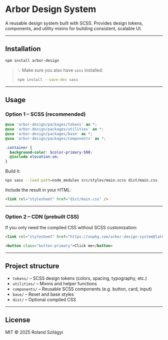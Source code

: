 # Arbor Design System

A reusable design system built with SCSS.
Provides design tokens, components, and utility mixins for building consistent, scalable UI.

---

## Installation

```bash
npm install arbor-design
```

> 💡 Make sure you also have `sass` installed:
> ```bash
> npm install --save-dev sass
> ```

---

## Usage

### Option 1 – SCSS (recommended)

```scss
@use 'arbor-design/packages/tokens' as *;
@use 'arbor-design/packages/utilities' as *;
@use 'arbor-design/packages/base' as *;
@use 'arbor-design/packages/components' as *;

.container {
  background-color: $color-primary-500;
  @include elevation-sm;
}
```

Build it:

```bash
npx sass --load-path=node_modules src/styles/main.scss dist/main.css
```

Include the result in your HTML:

```html
<link rel="stylesheet" href="dist/main.css" />
```

---

### Option 2 – CDN (prebuilt CSS)

If you only need the compiled CSS without SCSS customization:

```html
<link rel="stylesheet" href="https://unpkg.com/arbor-design-system@latest/dist/arbor-design.css" />

<button class="button-primary">Click me</button>
```

---

## Project structure

- `tokens/` – SCSS design tokens (colors, spacing, typography, etc.)
- `utilities/` – Mixins and helper functions
- `components/` – Reusable SCSS components (e.g. button, card, input)
- `base/` – Reset and base styles
- `dist/` – Optional compiled CSS

---

## License

MIT © 2025 Roland Szilágyi